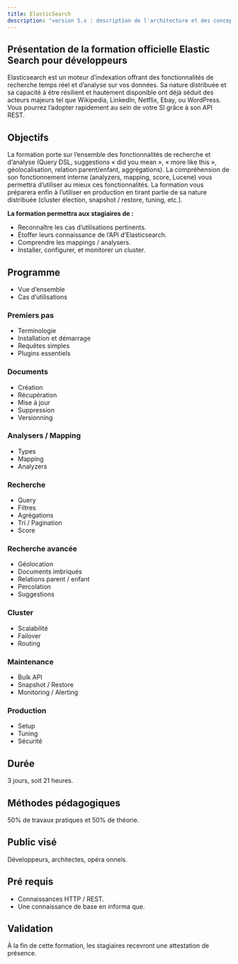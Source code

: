 ```yaml
---
title: ElasticSearch
description: "version 5.x : description de l'architecture et des concepts, recherches et mappings avancés, optimisation, administration"
---
```


## Présentation de la formation officielle Elastic Search pour développeurs

Elasticsearch est un moteur d’indexation offrant des fonctionnalités de recherche temps réel et d’analyse sur vos 
données. Sa nature distribuée et sa capacité à être résilient et hautement disponible ont déjà séduit des acteurs majeurs tel  que Wikipedia, LinkedIn, Netflix, Ebay, ou WordPress. Vous pourrez l’adopter rapidement au sein de votre SI grâce à son API REST.

## Objectifs
La formation porte sur l’ensemble des fonctionnalités de recherche et d’analyse (Query DSL, suggestions « did you mean », « more like this », géolocalisation, relation parent/enfant, aggrégations). La compréhension de son fonctionnement interne (analyzers, mapping, score, Lucene) vous permettra d’utiliser au mieux ces fonctionnalités. La formation vous préparera enfin à l’utiliser en production en tirant partie de sa nature distribuée (cluster élection, snapshot / restore, tuning, etc.).

**La formation permettra aux stagiaires de :**
  - Reconnaître les cas d’utilisations pertinents.
  - Étoffer leurs connaissance de l’API d’Elasticsearch.
  - Comprendre les mappings / analysers.
  - Installer, configurer, et monitorer un cluster.

## Programme
  - Vue d’ensemble
  - Cas d’utilisations

### Premiers pas
 - Terminologie
 - Installation et démarrage
 - Requêtes simples
 - Plugins essentiels

### Documents
  - Création
  - Récupération
  - Mise à jour
  - Suppression
  - Versionning

### Analysers / Mapping
  - Types
  - Mapping
  - Analyzers

### Recherche
 - Query
 - Filtres
 - Agrégations
 - Tri / Pagination
 - Score

### Recherche avancée
 - Géolocation
 - Documents imbriqués
 - Relations parent / enfant
 - Percolation
 - Suggestions

### Cluster
 - Scalabilité
 - Failover
 - Routing

### Maintenance
 - Bulk API
 - Snapshot / Restore
 - Monitoring / Alerting

### Production
 - Setup
 - Tuning
 - Sécurité

## Durée
3 jours, soit 21 heures.

## Méthodes pédagogiques
50% de travaux pratiques et 50% de théorie.

## Public visé
Développeurs, architectes, opéra onnels.

## Pré requis

- Connaissances HTTP / REST.
- Une connaissance de base en informa que.

## Validation
À la fin de cette formation, les stagiaires recevront une attestation de présence.

